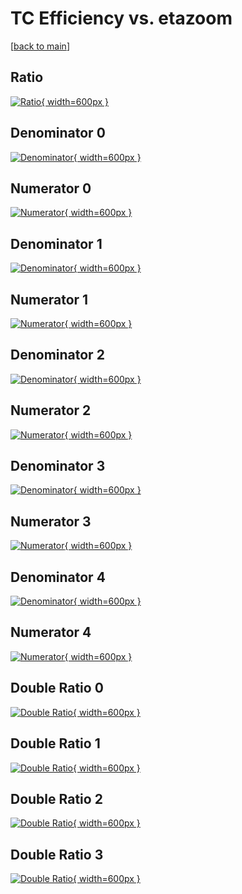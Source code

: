 # TC Efficiency vs. etazoom

[[back to main](./)]



## Ratio

[![Ratio](../mtv/var/TC_vtr_0_-1_eff_etazoom.png){ width=600px }](../mtv/var/TC_vtr_0_-1_eff_etazoom.pdf)

## Denominator 0

[![Denominator](../mtv/den/TC_vtr_0_-1_eff_etazoom_den0.png){ width=600px }](../mtv/den/TC_vtr_0_-1_eff_etazoom_den0.pdf)

## Numerator 0

[![Numerator](../mtv/num/TC_vtr_0_-1_eff_etazoom_num0.png){ width=600px }](../mtv/num/TC_vtr_0_-1_eff_etazoom_num0.pdf)

## Denominator 1

[![Denominator](../mtv/den/TC_vtr_0_-1_eff_etazoom_den1.png){ width=600px }](../mtv/den/TC_vtr_0_-1_eff_etazoom_den1.pdf)

## Numerator 1

[![Numerator](../mtv/num/TC_vtr_0_-1_eff_etazoom_num1.png){ width=600px }](../mtv/num/TC_vtr_0_-1_eff_etazoom_num1.pdf)

## Denominator 2

[![Denominator](../mtv/den/TC_vtr_0_-1_eff_etazoom_den2.png){ width=600px }](../mtv/den/TC_vtr_0_-1_eff_etazoom_den2.pdf)

## Numerator 2

[![Numerator](../mtv/num/TC_vtr_0_-1_eff_etazoom_num2.png){ width=600px }](../mtv/num/TC_vtr_0_-1_eff_etazoom_num2.pdf)

## Denominator 3

[![Denominator](../mtv/den/TC_vtr_0_-1_eff_etazoom_den3.png){ width=600px }](../mtv/den/TC_vtr_0_-1_eff_etazoom_den3.pdf)

## Numerator 3

[![Numerator](../mtv/num/TC_vtr_0_-1_eff_etazoom_num3.png){ width=600px }](../mtv/num/TC_vtr_0_-1_eff_etazoom_num3.pdf)

## Denominator 4

[![Denominator](../mtv/den/TC_vtr_0_-1_eff_etazoom_den4.png){ width=600px }](../mtv/den/TC_vtr_0_-1_eff_etazoom_den4.pdf)

## Numerator 4

[![Numerator](../mtv/num/TC_vtr_0_-1_eff_etazoom_num4.png){ width=600px }](../mtv/num/TC_vtr_0_-1_eff_etazoom_num4.pdf)

## Double Ratio 0

[![Double Ratio](../mtv/ratio/TC_vtr_0_-1_eff_etazoom_ratio0.png){ width=600px }](../mtv/ratio/TC_vtr_0_-1_eff_etazoom_ratio0.pdf)

## Double Ratio 1

[![Double Ratio](../mtv/ratio/TC_vtr_0_-1_eff_etazoom_ratio1.png){ width=600px }](../mtv/ratio/TC_vtr_0_-1_eff_etazoom_ratio1.pdf)

## Double Ratio 2

[![Double Ratio](../mtv/ratio/TC_vtr_0_-1_eff_etazoom_ratio2.png){ width=600px }](../mtv/ratio/TC_vtr_0_-1_eff_etazoom_ratio2.pdf)

## Double Ratio 3

[![Double Ratio](../mtv/ratio/TC_vtr_0_-1_eff_etazoom_ratio3.png){ width=600px }](../mtv/ratio/TC_vtr_0_-1_eff_etazoom_ratio3.pdf)


